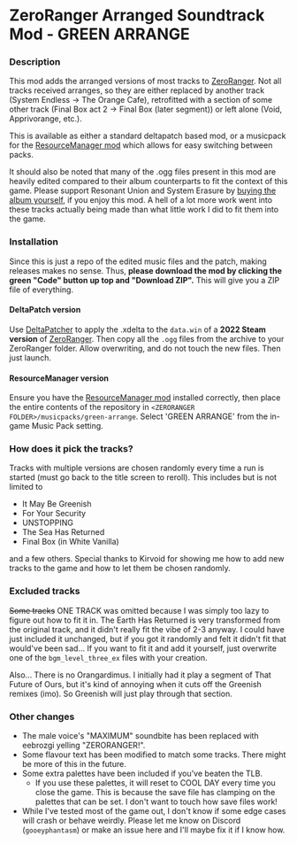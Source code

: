 # ZeroRanger Arranged Soundtrack Mod - GREEN ARRANGE

### Description

This mod adds the arranged versions of most tracks to [ZeroRanger](https://store.steampowered.com/app/809020/ZeroRanger/). Not all tracks received arranges, so they are either replaced by another track (System Endless -> The Orange Cafe), retrofitted with a section of some other track (Final Box act 2 -> Final Box (later segment)) or left alone (Void, Apprivorange, etc.).

This is available as either a standard deltapatch based mod, or a musicpack for the [ResourceManager mod](https://juliascythe.net/INSERT_LINK_HERE) which allows for easy switching between packs.

It should also be noted that many of the .ogg files present in this mod are heavily edited compared to their album counterparts to fit the context of this game. Please support Resonant Union and System Erasure by [buying the album yourself](https://resonantunion.bandcamp.com/album/zeroranger-arranged-album-green-arrange), if you enjoy this mod. A hell of a lot more work went into these tracks actually being made than what little work I did to fit them into the game.

### Installation

Since this is just a repo of the edited music files and the patch, making releases makes no sense. Thus, **please download the mod by clicking the green "Code" button up top and "Download ZIP".** This will give you a ZIP file of everything. 

#### DeltaPatch version

Use [DeltaPatcher](https://github.com/marco-calautti/DeltaPatcher) to apply the .xdelta to the `data.win` of a **2022 Steam version** of [ZeroRanger](https://store.steampowered.com/app/809020/ZeroRanger/). Then copy all the `.ogg` files from the archive to your ZeroRanger folder. Allow overwriting, and do not touch the new files. Then just launch.

#### ResourceManager version

Ensure you have the [ResourceManager mod](https://juliascythe.net/INSERT_LINK_HERE) installed correctly, then place the entire contents of the repository in `<ZERORANGER FOLDER>/musicpacks/green-arrange`. Select 'GREEN ARRANGE' from the in-game Music Pack setting.

### How does it pick the tracks?

Tracks with multiple versions are chosen randomly every time a run is started (must go back to the title screen to reroll). This includes but is not limited to

- It May Be Greenish
- For Your Security
- UNSTOPPING
- The Sea Has Returned
- Final Box (in White Vanilla)

and a few others. Special thanks to Kirvoid for showing me how to add new tracks to the game and how to let them be chosen randomly.

### Excluded tracks

~~Some tracks~~ ONE TRACK was omitted because I was simply too lazy to figure out how to fit it in. The Earth Has Returned is very transformed from the original track, and it didn't really fit the vibe of 2-3 anyway. I could have just included it unchanged, but if you got it randomly and felt it didn't fit that would've been sad... If you want to fit it and add it yourself, just overwrite one of the `bgm_level_three_ex` files with your creation.

Also... There is no Orangardimus. I initially had it play a segment of That Future of Ours, but it's kind of annoying when it cuts off the Greenish remixes (imo). So Greenish will just play through that section.

### Other changes

- The male voice's "MAXIMUM" soundbite has been replaced with eebrozgi yelling "ZERORANGER!".
- Some flavour text has been modified to match some tracks. There might be more of this in the future.
- Some extra palettes have been included if you've beaten the TLB.
    - If you use these palettes, it will reset to COOL DAY every time you close the game. This is because the save file has clamping on the palettes that can be set. I don't want to touch how save files work!
- While I've tested most of the game out, I don't know if some edge cases will crash or behave weirdly. Please let me know on Discord (`gooeyphantasm`) or make an issue here and I'll maybe fix it if I know how.
